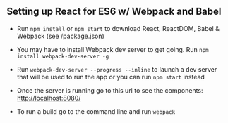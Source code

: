 ## Setting up React for ES6 w/ Webpack and Babel

- Run `npm install` or `npm start` to download React, ReactDOM, Babel & Webpack (see /package.json)

- You may have to install Webpack dev server to get going. Run `npm install webpack-dev-server -g`

- Run `webpack-dev-server --progress --inline` to launch a dev server that will be used to run the app or you can run `npm start` instead

- Once the server is running go to this url to see the components: [http://localhost:8080/](http://localhost:8080/)

- To run a build go to the command line and run `webpack`
